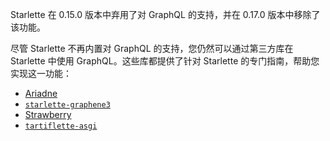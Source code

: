 Starlette 在 0.15.0 版本中弃用了对 GraphQL 的支持，并在 0.17.0 版本中移除了该功能。

尽管 Starlette 不再内置对 GraphQL 的支持，您仍然可以通过第三方库在 Starlette 中使用 GraphQL。这些库都提供了针对 Starlette 的专门指南，帮助您实现这一功能：

- [Ariadne](https://ariadnegraphql.org/docs/starlette-integration.html)
- [`starlette-graphene3`](https://github.com/ciscorn/starlette-graphene3#example)
- [Strawberry](https://strawberry.rocks/docs/integrations/starlette)
- [`tartiflette-asgi`](https://tartiflette.github.io/tartiflette-asgi/usage/#starlette)

